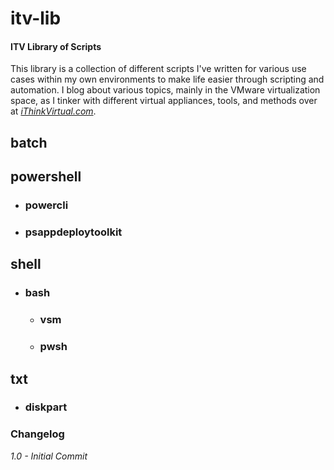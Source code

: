 # itv-lib

#### ITV Library of Scripts

This library is a collection of different scripts I've written for various use cases within my own environments to make life easier through scripting and automation.  I blog about various topics, mainly in the VMware virtualization space, as I tinker with different virtual appliances, tools, and methods over at [*iThinkVirtual.com*](https://ithinkvirtual.com "Check it out!").

## batch

## powershell
* ### powercli
* ### psappdeploytoolkit

## shell
* ### bash
  * ### vsm
  * ### pwsh

## txt
* ### diskpart



### Changelog

*1.0 - Initial Commit*
